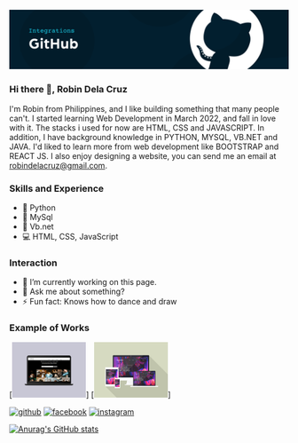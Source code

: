 ![Software Developer](https://github.com/robin-dc/robin-dc/blob/main/banner_github.png)

### Hi there 👋, Robin Dela Cruz
I'm Robin from Philippines, and I like building something that many people can't. I started learning Web Development in March 2022, and fall in love with it. The stacks i used for now are HTML, CSS and JAVASCRIPT. In addition, I have background knowledge in PYTHON, MYSQL, VB.NET and JAVA. I'd liked to learn more from web development like BOOTSTRAP and REACT JS. I also enjoy designing a website, you can send me an email at robindelacruz@gmail.com.

### Skills and Experience
- 🐍 Python
- 🐧 MySql
- 📱 Vb.net
- 💻 HTML, CSS, JavaScript

### Interaction
- 🔭 I’m currently working on this page. 
- 💬 Ask me about something? 
- ⚡ Fun fact: Knows how to dance and draw 

### Example of Works
[<img src='https://github.com/robin-dc/robin-dc/blob/main/coffeeshop.png' alt='loopstudios' height='100'>]
[<img src='https://github.com/robin-dc/robin-dc/blob/main/loopstudios.png' alt='loopstudios' height='100'>]

[<img src='https://cdn.jsdelivr.net/npm/simple-icons@3.0.1/icons/github.svg' alt='github' height='40'>](https://github.com/https://github.com/robin-dc)  [<img src='https://cdn.jsdelivr.net/npm/simple-icons@3.0.1/icons/facebook.svg' alt='facebook' height='40'>](https://www.facebook.com/https://www.facebook.com/robin.delacruz.353803/)  [<img src='https://cdn.jsdelivr.net/npm/simple-icons@3.0.1/icons/instagram.svg' alt='instagram' height='40'>](https://www.instagram.com/twitter.com/rrraw_wrrr/)  



[![Anurag's GitHub stats](https://github-readme-stats.vercel.app/api?username=robin-dc)](https://github.com/anuraghazra/github-readme-stats)
